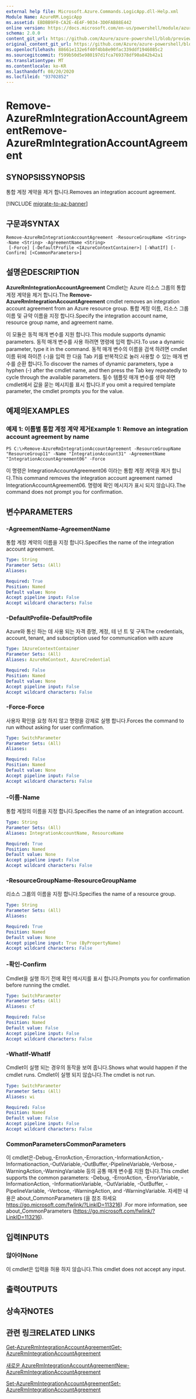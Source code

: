 ```yaml
---
external help file: Microsoft.Azure.Commands.LogicApp.dll-Help.xml
Module Name: AzureRM.LogicApp
ms.assetid: EBDBB9F0-CA2E-4E4F-9034-3D0FAB88E442
online version: https://docs.microsoft.com/en-us/powershell/module/azurerm.logicapp/remove-azurermintegrationaccountagreement
schema: 2.0.0
content_git_url: https://github.com/Azure/azure-powershell/blob/preview/src/ResourceManager/LogicApp/Commands.LogicApp/help/Remove-AzureRmIntegrationAccountAgreement.md
original_content_git_url: https://github.com/Azure/azure-powershell/blob/preview/src/ResourceManager/LogicApp/Commands.LogicApp/help/Remove-AzureRmIntegrationAccountAgreement.md
ms.openlocfilehash: 88661e132e6f40f4bb8e90fac339ddf1946085c2
ms.sourcegitcommit: f599b50d5e980197d1fca769378df90a842b42a1
ms.translationtype: MT
ms.contentlocale: ko-KR
ms.lasthandoff: 08/20/2020
ms.locfileid: "93702852"
---
```

# <span data-ttu-id="5e79c-101">Remove-AzureRmIntegrationAccountAgreement</span><span class="sxs-lookup"><span data-stu-id="5e79c-101">Remove-AzureRmIntegrationAccountAgreement</span></span>

## <span data-ttu-id="5e79c-102">SYNOPSIS</span><span class="sxs-lookup"><span data-stu-id="5e79c-102">SYNOPSIS</span></span>
<span data-ttu-id="5e79c-103">통합 계정 계약을 제거 합니다.</span><span class="sxs-lookup"><span data-stu-id="5e79c-103">Removes an integration account agreement.</span></span>

[!INCLUDE [migrate-to-az-banner](../../includes/migrate-to-az-banner.md)]

## <span data-ttu-id="5e79c-104">구문과</span><span class="sxs-lookup"><span data-stu-id="5e79c-104">SYNTAX</span></span>

```
Remove-AzureRmIntegrationAccountAgreement -ResourceGroupName <String> -Name <String> -AgreementName <String>
 [-Force] [-DefaultProfile <IAzureContextContainer>] [-WhatIf] [-Confirm] [<CommonParameters>]
```

## <span data-ttu-id="5e79c-105">설명은</span><span class="sxs-lookup"><span data-stu-id="5e79c-105">DESCRIPTION</span></span>
<span data-ttu-id="5e79c-106">**AzureRmIntegrationAccountAgreement** Cmdlet는 Azure 리소스 그룹의 통합 계정 계약을 제거 합니다.</span><span class="sxs-lookup"><span data-stu-id="5e79c-106">The **Remove-AzureRmIntegrationAccountAgreement** cmdlet removes an integration account agreement from an Azure resource group.</span></span>
<span data-ttu-id="5e79c-107">통합 계정 이름, 리소스 그룹 이름 및 규약 이름을 지정 합니다.</span><span class="sxs-lookup"><span data-stu-id="5e79c-107">Specify the integration account name, resource group name, and agreement name.</span></span>

<span data-ttu-id="5e79c-108">이 모듈은 동적 매개 변수를 지원 합니다.</span><span class="sxs-lookup"><span data-stu-id="5e79c-108">This module supports dynamic parameters.</span></span>
<span data-ttu-id="5e79c-109">동적 매개 변수를 사용 하려면 명령에 입력 합니다.</span><span class="sxs-lookup"><span data-stu-id="5e79c-109">To use a dynamic parameter, type it in the command.</span></span>
<span data-ttu-id="5e79c-110">동적 매개 변수의 이름을 검색 하려면 cmdlet 이름 뒤에 하이픈 (-)을 입력 한 다음 Tab 키를 반복적으로 눌러 사용할 수 있는 매개 변수를 순환 합니다.</span><span class="sxs-lookup"><span data-stu-id="5e79c-110">To discover the names of dynamic parameters, type a hyphen (-) after the cmdlet name, and then press the Tab key repeatedly to cycle through the available parameters.</span></span>
<span data-ttu-id="5e79c-111">필수 템플릿 매개 변수를 생략 하면 cmdlet에서 값을 묻는 메시지를 표시 합니다.</span><span class="sxs-lookup"><span data-stu-id="5e79c-111">If you omit a required template parameter, the cmdlet prompts you for the value.</span></span>

## <span data-ttu-id="5e79c-112">예제의</span><span class="sxs-lookup"><span data-stu-id="5e79c-112">EXAMPLES</span></span>

### <span data-ttu-id="5e79c-113">예제 1: 이름별 통합 계정 계약 제거</span><span class="sxs-lookup"><span data-stu-id="5e79c-113">Example 1: Remove an integration account agreement by name</span></span>
```
PS C:\>Remove-AzureRmIntegrationAccountAgreement -ResourceGroupName "ResourceGroup11" -Name "IntegrationAccount31" -AgreementName "IntegrationAccountAgreement06" -Force
```

<span data-ttu-id="5e79c-114">이 명령은 IntegrationAccountAgreement06 이라는 통합 계정 계약을 제거 합니다.</span><span class="sxs-lookup"><span data-stu-id="5e79c-114">This command removes the integration account agreement named IntegrationAccountAgreement06.</span></span>
<span data-ttu-id="5e79c-115">명령에 확인 메시지가 표시 되지 않습니다.</span><span class="sxs-lookup"><span data-stu-id="5e79c-115">The command does not prompt you for confirmation.</span></span>

## <span data-ttu-id="5e79c-116">변수</span><span class="sxs-lookup"><span data-stu-id="5e79c-116">PARAMETERS</span></span>

### <span data-ttu-id="5e79c-117">-AgreementName</span><span class="sxs-lookup"><span data-stu-id="5e79c-117">-AgreementName</span></span>
<span data-ttu-id="5e79c-118">통합 계정 계약의 이름을 지정 합니다.</span><span class="sxs-lookup"><span data-stu-id="5e79c-118">Specifies the name of the integration account agreement.</span></span>

```yaml
Type: String
Parameter Sets: (All)
Aliases: 

Required: True
Position: Named
Default value: None
Accept pipeline input: False
Accept wildcard characters: False
```

### <span data-ttu-id="5e79c-119">-DefaultProfile</span><span class="sxs-lookup"><span data-stu-id="5e79c-119">-DefaultProfile</span></span>
<span data-ttu-id="5e79c-120">Azure와 통신 하는 데 사용 되는 자격 증명, 계정, 테 넌 트 및 구독</span><span class="sxs-lookup"><span data-stu-id="5e79c-120">The credentials, account, tenant, and subscription used for communication with azure</span></span>

```yaml
Type: IAzureContextContainer
Parameter Sets: (All)
Aliases: AzureRmContext, AzureCredential

Required: False
Position: Named
Default value: None
Accept pipeline input: False
Accept wildcard characters: False
```

### <span data-ttu-id="5e79c-121">-Force</span><span class="sxs-lookup"><span data-stu-id="5e79c-121">-Force</span></span>
<span data-ttu-id="5e79c-122">사용자 확인을 요청 하지 않고 명령을 강제로 실행 합니다.</span><span class="sxs-lookup"><span data-stu-id="5e79c-122">Forces the command to run without asking for user confirmation.</span></span>

```yaml
Type: SwitchParameter
Parameter Sets: (All)
Aliases: 

Required: False
Position: Named
Default value: None
Accept pipeline input: False
Accept wildcard characters: False
```

### <span data-ttu-id="5e79c-123">-이름</span><span class="sxs-lookup"><span data-stu-id="5e79c-123">-Name</span></span>
<span data-ttu-id="5e79c-124">통합 계정의 이름을 지정 합니다.</span><span class="sxs-lookup"><span data-stu-id="5e79c-124">Specifies the name of an integration account.</span></span>

```yaml
Type: String
Parameter Sets: (All)
Aliases: IntegrationAccountName, ResourceName

Required: True
Position: Named
Default value: None
Accept pipeline input: False
Accept wildcard characters: False
```

### <span data-ttu-id="5e79c-125">-ResourceGroupName</span><span class="sxs-lookup"><span data-stu-id="5e79c-125">-ResourceGroupName</span></span>
<span data-ttu-id="5e79c-126">리소스 그룹의 이름을 지정 합니다.</span><span class="sxs-lookup"><span data-stu-id="5e79c-126">Specifies the name of a resource group.</span></span>

```yaml
Type: String
Parameter Sets: (All)
Aliases: 

Required: True
Position: Named
Default value: None
Accept pipeline input: True (ByPropertyName)
Accept wildcard characters: False
```

### <span data-ttu-id="5e79c-127">-확인</span><span class="sxs-lookup"><span data-stu-id="5e79c-127">-Confirm</span></span>
<span data-ttu-id="5e79c-128">Cmdlet을 실행 하기 전에 확인 메시지를 표시 합니다.</span><span class="sxs-lookup"><span data-stu-id="5e79c-128">Prompts you for confirmation before running the cmdlet.</span></span>

```yaml
Type: SwitchParameter
Parameter Sets: (All)
Aliases: cf

Required: False
Position: Named
Default value: False
Accept pipeline input: False
Accept wildcard characters: False
```

### <span data-ttu-id="5e79c-129">-WhatIf</span><span class="sxs-lookup"><span data-stu-id="5e79c-129">-WhatIf</span></span>
<span data-ttu-id="5e79c-130">Cmdlet이 실행 되는 경우의 동작을 보여 줍니다.</span><span class="sxs-lookup"><span data-stu-id="5e79c-130">Shows what would happen if the cmdlet runs.</span></span>
<span data-ttu-id="5e79c-131">Cmdlet이 실행 되지 않습니다.</span><span class="sxs-lookup"><span data-stu-id="5e79c-131">The cmdlet is not run.</span></span>

```yaml
Type: SwitchParameter
Parameter Sets: (All)
Aliases: wi

Required: False
Position: Named
Default value: False
Accept pipeline input: False
Accept wildcard characters: False
```

### <span data-ttu-id="5e79c-132">CommonParameters</span><span class="sxs-lookup"><span data-stu-id="5e79c-132">CommonParameters</span></span>
<span data-ttu-id="5e79c-133">이 cmdlet은-Debug,-ErrorAction,-Erroraction,-InformationAction,-Informationaction,-OutVariable,-OutBuffer,-PipelineVariable,-Verbose,-WarningAction,-WarningVariable 등의 공통 매개 변수를 지원 합니다.</span><span class="sxs-lookup"><span data-stu-id="5e79c-133">This cmdlet supports the common parameters: -Debug, -ErrorAction, -ErrorVariable, -InformationAction, -InformationVariable, -OutVariable, -OutBuffer, -PipelineVariable, -Verbose, -WarningAction, and -WarningVariable.</span></span> <span data-ttu-id="5e79c-134">자세한 내용은 about_CommonParameters (을 참조 하세요 https://go.microsoft.com/fwlink/?LinkID=113216) .</span><span class="sxs-lookup"><span data-stu-id="5e79c-134">For more information, see about_CommonParameters (https://go.microsoft.com/fwlink/?LinkID=113216).</span></span>

## <span data-ttu-id="5e79c-135">입력</span><span class="sxs-lookup"><span data-stu-id="5e79c-135">INPUTS</span></span>

### <span data-ttu-id="5e79c-136">않아야</span><span class="sxs-lookup"><span data-stu-id="5e79c-136">None</span></span>
<span data-ttu-id="5e79c-137">이 cmdlet은 입력을 허용 하지 않습니다.</span><span class="sxs-lookup"><span data-stu-id="5e79c-137">This cmdlet does not accept any input.</span></span>

## <span data-ttu-id="5e79c-138">출력</span><span class="sxs-lookup"><span data-stu-id="5e79c-138">OUTPUTS</span></span>

## <span data-ttu-id="5e79c-139">상속자</span><span class="sxs-lookup"><span data-stu-id="5e79c-139">NOTES</span></span>

## <span data-ttu-id="5e79c-140">관련 링크</span><span class="sxs-lookup"><span data-stu-id="5e79c-140">RELATED LINKS</span></span>

[<span data-ttu-id="5e79c-141">Get-AzureRmIntegrationAccountAgreement</span><span class="sxs-lookup"><span data-stu-id="5e79c-141">Get-AzureRmIntegrationAccountAgreement</span></span>](./Get-AzureRmIntegrationAccountAgreement.md)

[<span data-ttu-id="5e79c-142">새로운 AzureRmIntegrationAccountAgreement</span><span class="sxs-lookup"><span data-stu-id="5e79c-142">New-AzureRmIntegrationAccountAgreement</span></span>](./New-AzureRmIntegrationAccountAgreement.md)

[<span data-ttu-id="5e79c-143">Set-AzureRmIntegrationAccountAgreement</span><span class="sxs-lookup"><span data-stu-id="5e79c-143">Set-AzureRmIntegrationAccountAgreement</span></span>](./Set-AzureRmIntegrationAccountAgreement.md)


